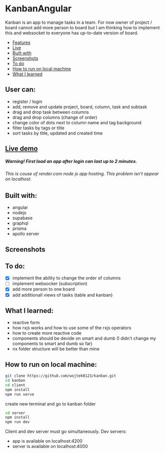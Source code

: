 # KanbanAngular
Kanban is an app to manage tasks in a team. For now owner of project / board cannot add more person to board but I am thinking how to implement this and websocket to everyone has up-to-date version of board.

- [Features](#user-can)
- [Live](#live-demo)
- [Built with](#built-with)
- [Screenshots](#screenshots)
- [To do](#to-do)
- [How to run on local machine]($how-to-run-on-local-machine)
- [What I learned](#what-i-learned)

 ## User can:
- register / login
- add, remove and update project, board, column, task and subtask
- drag and drop task between columns
- drag and drop columns (change of order)
- change color of dots next to column name and tag background
- filter tasks by tags or title
- sort tasks by title, updated and created time


## [Live demo](https://project-kanban-angular.vercel.app/)
##### Warning! First load an app after login can last up to 2 minutes.
###### This is couse of render.com node js app hosting. This problem isn't appear on localhost.

## Built with:
- angular
- nodejs
- supabase
- graphql
- prisma
- apollo server

## Screenshots

## To do:
- [x] implement the ability to change the order of columns
- [ ] implement websocker (subscription)
- [x] add more person to one board
- [x] add additionall views of tasks (table and kanban)

## What I learned:
- reactive form
- how rxjs works and how to use some of the rxjs operators
- how to create more reactive code
- components should be devide on smart and dumb (I didn't change my components to smart and dumb so far)
- nx folder structure will be better than mine

## How to run on local machine:
```bash
git clone https://github.com/wojtek0123/kanban.git
cd kanban
cd client
npm install
npm run serve
```
create new terminal and go to kanban folder
```bash
cd server
npm install
npm run dev
```
Client and dev server must go simultaneously.
Dev servers:
- app is available on localhost:4200
- server is available on localhost:4000
